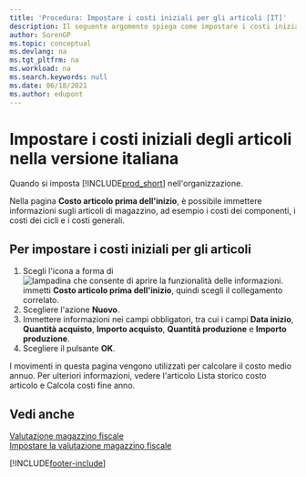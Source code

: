 ```yaml
---
title: 'Procedura: Impostare i costi iniziali per gli articoli [IT]'
description: Il seguente argomento spiega come impostare i costi iniziali dell'articolo con la funzione Costo articolo prima dell'inizio.
author: SorenGP
ms.topic: conceptual
ms.devlang: na
ms.tgt_pltfrm: na
ms.workload: na
ms.search.keywords: null
ms.date: 06/18/2021
ms.author: edupont
---
```

# <a name="set-up-initial-item-costs-in-the-italian-version"></a>Impostare i costi iniziali degli articoli nella versione italiana
Quando si imposta [!INCLUDE[prod_short](../../includes/prod_short.md)] nell'organizzazione.  

Nella pagina **Costo articolo prima dell'inizio**, è possibile immettere informazioni sugli articoli di magazzino, ad esempio i costi dei componenti, i costi dei cicli e i costi generali.  

## <a name="to-set-up-initial-item-costs"></a>Per impostare i costi iniziali per gli articoli

1.  Scegli l'icona a forma di ![lampadina che consente di aprire la funzionalità delle informazioni.](../../media/ui-search/search_small.png "Informazioni sull'operazione che si desidera eseguire") immetti **Costo articolo prima dell'inizio**, quindi scegli il collegamento correlato.  
2.  Scegliere l'azione **Nuovo**.  
3.  Immettere informazioni nei campi obbligatori, tra cui i campi **Data inizio**, **Quantità acquisto**, **Importo acquisto**, **Quantità produzione** e **Importo produzione**.  
4.  Scegliere il pulsante **OK**.  

I movimenti in questa pagina vengono utilizzati per calcolare il costo medio annuo. Per ulteriori informazioni, vedere l'articolo Lista storico costo articolo e Calcola costi fine anno.  

## <a name="see-also"></a>Vedi anche
 [Valutazione magazzino fiscale](fiscal-inventory-valuation.md)   
 [Impostare la valutazione magazzino fiscale](how-to-set-up-fiscal-inventory-valuation.md)   


[!INCLUDE[footer-include](../../includes/footer-banner.md)]
